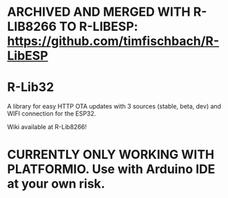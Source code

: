 # ARCHIVED AND MERGED WITH R-LIB8266 TO R-LIBESP: https://github.com/timfischbach/R-LibESP
# R-Lib32
A library for easy HTTP OTA updates with 3 sources (stable, beta, dev) and WIFI connection for the ESP32.

Wiki available at R-Lib8266!

# CURRENTLY ONLY WORKING WITH PLATFORMIO. Use with Arduino IDE at your own risk.
